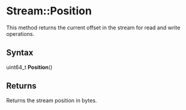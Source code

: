 # Stream::Position #
This method returns the current offset in the stream for read and write operations.

## Syntax ##
uint64_t **Position**()

## Returns ##
Returns the stream position in bytes.
